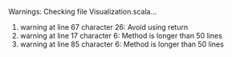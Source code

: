 Warnings:
Checking file Visualization.scala...
  1. warning at line 67 character 26:
     Avoid using return
  2. warning at line 17 character 6:
     Method is longer than 50 lines
  3. warning at line 85 character 6:
     Method is longer than 50 lines